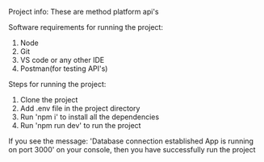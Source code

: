 Project info:
These are method platform api's

Software requirements for running the project:
1) Node
2) Git
3) VS code or any other IDE
4) Postman(for testing API's)

Steps for running the project:
1) Clone the project
2) Add .env file in the project directory
3) Run 'npm i' to install all the dependencies
4) Run 'npm run dev' to run the project

If you see the message:
'Database connection established
App is running on port 3000'
on your console, then you have successfully run the project
